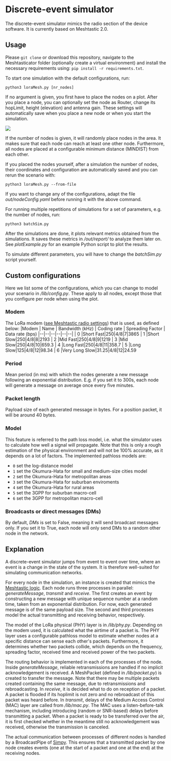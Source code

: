 # Discrete-event simulator 
The discrete-event simulator mimics the radio section of the device software. It is currently based on Meshtastic 2.0. 

## Usage
Please `git clone` or download this repository, navigate to the Meshtasticator folder (optionally create a virtual environment) and install the necessary requirements using: 
```pip install -r requirements.txt```.

To start one simulation with the default configurations, run:

```python3 loraMesh.py [nr_nodes]``` 

If no argument is given, you first have to place the nodes on a plot. After you place a node, you can optionally set the node as Router, change its hopLimit, height (elevation) and antenna gain. These settings will automatically save when you place a new node or when you start the simulation.

![](/img/configNode.png)

If the number of nodes is given, it will randomly place nodes in the area. It makes sure that each node can reach at least one other node. Furthermore, all nodes are placed at a configurable minimum distance (MINDIST) from each other. 

If you placed the nodes yourself, after a simulation the number of nodes, their coordinates and configuration are automatically saved and you can rerun the scenario with:

 ```python3 loraMesh.py --from-file```

If you want to change any of the configurations, adapt the file *out/nodeConfig.yaml* before running it with the above command.

For running multiple repetitions of simulations for a set of parameters, e.g. the number of nodes, run: 

```python3 batchSim.py``` 

After the simulations are done, it plots relevant metrics obtained from the simulations. It saves these metrics in */out/report/* to analyze them later on. See *plotExample.py* for an example Python script to plot the results.  

To simulate different parameters, you will have to change the *batchSim.py* script yourself. 

## Custom configurations
Here we list some of the configurations, which you can change to model your scenario in */lib/config.py*. These apply to all nodes, except those that you configure per node when using the plot.
### Modem
The LoRa modem ([see Meshtastic radio settings](https://meshtastic.org/docs/overview/radio-settings#predefined-channels)) that is used, as defined below:
|Modem  | Name | Bandwidth (kHz) | Coding rate | Spreading Factor | Data rate (bps)
|--|--|--|--|--|--| 
| 0 |Short Fast|250|4/8|7|3865
| 1 |Short Slow|250|4/8|8|2193
| 2 |Mid Fast|250|4/8|9|1219
| 3 |Mid Slow|250|4/8|10|659.3
| 4 |Long Fast|250|4/8|11|358.7
| 5 |Long Slow|125|4/8|12|98.34
| 6 |Very Long Slow|31.25|4/8|12|24.59

### Period
Mean period (in ms) with which the nodes generate a new message following an exponential distribution. E.g. if you set it to 300s, each node will generate a message on average once every five minutes. 

### Packet length 
Payload size of each generated message in bytes. For a position packet, it will be around 40 bytes. 

### Model
This feature is referred to the path loss model, i.e. what the simulator uses to calculate how well a signal will propagate. Note that this is only a rough estimation of the physical environment and will not be 100% accurate, as it depends on a lot of factors. The implemented pathloss models are:
* ```0``` set the log-distance model  
* ```1``` set the Okumura-Hata for small and medium-size cities model  
* ```2``` set the Okumura-Hata for metropolitan areas  
* ```3``` set the Okumura-Hata for suburban enviroments  
* ```4``` set the Okumura-Hata for rural areas  
* ```5``` set the 3GPP for suburban macro-cell  
* ```6``` set the 3GPP for metropolitan macro-cell  

### Broadcasts or direct messages (DMs)
By default, *DMs* is set to False, meaning it will send broadcast messages only. If you set it to True, each node will only send DMs to a random other node in the network.

## Explanation
A discrete-event simulator jumps from event to event over time, where an event is a change in the state of the system. It is therefore well-suited for simulating communication networks.

For every node in the simulation, an instance is created that mimics the [Meshtastic logic](https://meshtastic.org/docs/overview/mesh-algo). Each node runs three processes in parallel: *generateMessage*, *transmit* and *receive*. The first creates an event by constructing a new message with unique sequence number at a random time, taken from an exponential distribution. For now, each generated message is of the same payload size. The second and third processes model the actual transmitting and receiving behavior, respectively. 

The model of the LoRa physical (PHY) layer is in */lib/phy.py*. Depending on the modem used, it is calculated what the airtime of a packet is. The PHY layer uses a configurable pathloss model to estimate whether nodes at a specific distance can sense each other's packets. Furthermore, it determines whether two packets collide, which depends on the frequency, spreading factor, received time and received power of the two packets.  

The routing behavior is implemented in each of the processes of the node. Inside *generateMessage*, reliable retransmissions are handled if no implicit acknowledgement is received. A MeshPacket (defined in */lib/packet.py*) is created to transfer the message. Note that there may be multiple packets created containing the same message, due to retransmissions and rebroadcasting. In *receive*, it is decided what to do on reception of a packet. A packet is flooded if its hoplimit is not zero and no rebroadcast of this packet was heard before. In *transmit*, delays of the Medium Access Control (MAC) layer are called from */lib/mac.py*. The MAC uses a listen-before-talk mechanism, including introducing (random or SNR-based) delays before transmitting a packet. When a packet is ready to be transferred over the air, it is first checked whether in the meantime still no acknowledgement was received, otherwise the transmission is canceled.

The actual communication between processes of different nodes is handled by a BroadcastPipe of [Simpy](https://simpy.readthedocs.io/en/latest/examples/process_communication.html). This ensures that a transmitted packet by one node creates events (one at the start of a packet and one at the end) at the receiving nodes. 